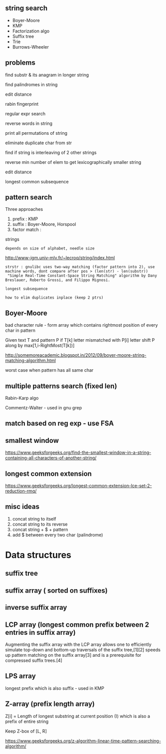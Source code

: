 
## string search

* Boyer-Moore
* KMP
* Factorization algo 
* Suffix tree
* Trie
* Burrows-Wheeler

## problems

find substr & its anagram in longer string

find palindromes in string

edit distance

rabin fingerprint

regular expr search

reverse words in string

print all permutations of string

eliminate duplicate char from str

find if string is interleaving of 2 other strings

reverse min number of elem to get lexicographically smaller string

edit distance

longest common subsequence

## pattern search

Three approaches

1. prefix : KMP
2. suffix : Boyer-Moore, Horspool
3. factor match :

strings

    depends on size of alphabet, needle size

http://www-igm.univ-mlv.fr/~lecroq/string/index.html

    strstr : gnulibc uses two-way matching (factor pattern into 2), use machine words, dont compare after pos > (len(str) - len(substr))
     "Simple Real-Time Constant-Space String Matching" algorithm by Dany Breslauer, Roberto Grossi, and Filippo Mignosi.

    longest subsequence

    how to elim duplicates inplace (keep 2 ptrs)

## Boyer-Moore

bad character rule - form array which contains rightmost position of every char in pattern

Given text T and pattern P
 if T[k] letter mismatched with P[i] letter
   shift P along by max[1,i-RightMost(T[k])] 

http://somemoreacademic.blogspot.in/2012/09/boyer-moore-string-matching-algorithm.html

worst case when pattern has all same char
    

## multiple patterns search (fixed len)

Rabin-Karp algo

Commentz-Walter - used in gnu grep


## match based on reg exp - use FSA


## smallest window

https://www.geeksforgeeks.org/find-the-smallest-window-in-a-string-containing-all-characters-of-another-string/

## longest common extension

https://www.geeksforgeeks.org/longest-common-extension-lce-set-2-reduction-rmq/

## misc ideas

1. concat string to itself
2. concat string to its reverse
3. concat string + $ + pattern
4. add $ between every two char (palindrome)

# Data structures

## suffix tree

## suffix array ( sorted on suffixes)

## inverse suffix array

## LCP array (longest common prefix between 2 entries in suffix array)

Augmenting the suffix array with the LCP array allows one to efficiently simulate top-down and bottom-up 
traversals of the suffix tree,[1][2] speeds up pattern matching on the suffix array[3] and is a 
prerequisite for compressed suffix trees.[4]

## LPS array

longest prefix which is also suffix - used in KMP

## Z-array (prefix length array)

Z[i] = Length of longest substring at current position (I) which is also a prefix of entire string

Keep Z-box of [L, R]

https://www.geeksforgeeks.org/z-algorithm-linear-time-pattern-searching-algorithm/


